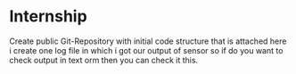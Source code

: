 # Internship
Create public Git-Repository with initial code structure that is attached
here i create one log file in which i got our output of sensor so if do you want to check output in text orm then you can check it this. 
